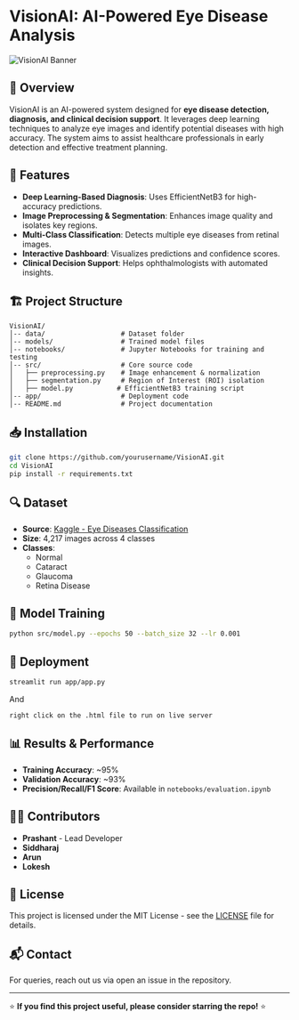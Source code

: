 # VisionAI: AI-Powered Eye Disease Analysis

![VisionAI Banner](https://via.placeholder.com/1200x400?text=VisionAI+Banner)

## 🌟 Overview
VisionAI is an AI-powered system designed for **eye disease detection, diagnosis, and clinical decision support**. It leverages deep learning techniques to analyze eye images and identify potential diseases with high accuracy. The system aims to assist healthcare professionals in early detection and effective treatment planning.

## 📌 Features
- **Deep Learning-Based Diagnosis**: Uses EfficientNetB3 for high-accuracy predictions.
- **Image Preprocessing & Segmentation**: Enhances image quality and isolates key regions.
- **Multi-Class Classification**: Detects multiple eye diseases from retinal images.
- **Interactive Dashboard**: Visualizes predictions and confidence scores.
- **Clinical Decision Support**: Helps ophthalmologists with automated insights.

## 🏗️ Project Structure
```
VisionAI/
│-- data/                   # Dataset folder
│-- models/                 # Trained model files
│-- notebooks/              # Jupyter Notebooks for training and testing
│-- src/                    # Core source code
│   ├── preprocessing.py    # Image enhancement & normalization
│   ├── segmentation.py     # Region of Interest (ROI) isolation
│   ├── model.py           # EfficientNetB3 training script
│-- app/                    # Deployment code
│-- README.md               # Project documentation
```

## 📥 Installation
```bash
git clone https://github.com/yourusername/VisionAI.git
cd VisionAI
pip install -r requirements.txt
```

## 🔍 Dataset
- **Source**: [Kaggle - Eye Diseases Classification](https://www.kaggle.com/datasets/gunavenkatdoddi/eye-diseases-classification)
- **Size**: 4,217 images across 4 classes
- **Classes**: 
  - Normal
  - Cataract
  - Glaucoma
  - Retina Disease

## 🧠 Model Training
```bash
python src/model.py --epochs 50 --batch_size 32 --lr 0.001
```

## 🚀 Deployment
```bash
streamlit run app/app.py
```
And
```
right click on the .html file to run on live server

```

## 📊 Results & Performance
- **Training Accuracy**: ~95%
- **Validation Accuracy**: ~93%
- **Precision/Recall/F1 Score**: Available in `notebooks/evaluation.ipynb`

## 👨‍💻 Contributors
- **Prashant** - Lead Developer
- **Siddharaj**
- **Arun**
- **Lokesh**

## 📜 License
This project is licensed under the MIT License - see the [LICENSE](LICENSE) file for details.

## 📬 Contact
For queries, reach out us via open an issue in the repository.

---
⭐ **If you find this project useful, please consider starring the repo!** ⭐
